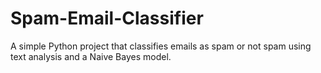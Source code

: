 # Spam-Email-Classifier
A simple Python project that classifies emails as spam or not spam using text analysis and a Naive Bayes model.
